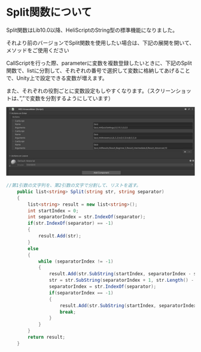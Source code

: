 # Split関数について

Split関数はLib10.0以降、HeliScriptのString型の標準機能になりました。

それより前のバージョンでSplit関数を使用したい場合は、下記の展開を開いて、メソッドをご使用ください

CallScriptを行った際、parameterに変数を複数登録したいときに、下記のSplit関数で、listに分割して、それぞれの番号で選択して変数に格納してあげることで、Unity上で設定できる変数が増えます。

また、それぞれの役割ごとに変数設定もしやすくなります。（スクリーンショットは、”,”で変数を分割するようにしています）

![HSSplit](img/HSSplit.jpg)


```csharp
//第1引数の文字列を、第2引数の文字で分割して、リストを返す。
    public list<string> Split(string str, string separator)
    {
        list<string> result = new list<string>();
        int startIndex = 0;
        int separatorIndex = str.IndexOf(separator);
        if(str.IndexOf(separator) == -1)
        {
            result.Add(str);
        }
        else
        {
            while (separatorIndex != -1)
            {
                result.Add(str.SubString(startIndex, separatorIndex - startIndex));
                str = str.SubString(separatorIndex + 1, str.Length() - separatorIndex + 1);
                separatorIndex = str.IndexOf(separator);
                if(separatorIndex == -1)
                {
                    result.Add(str.SubString(startIndex, separatorIndex - startIndex));
                    break;
                }
            }
        }          
        return result;
    }
```